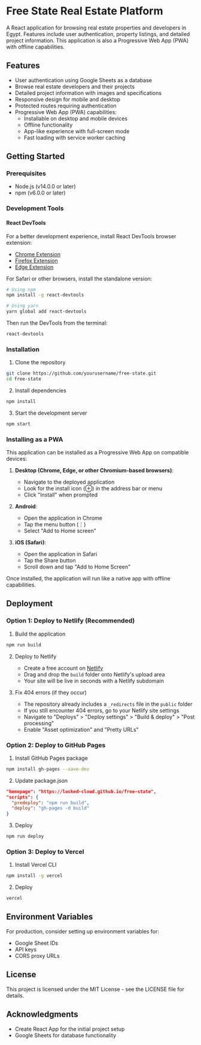 # Free State Real Estate Platform

A React application for browsing real estate properties and developers in Egypt. Features include user authentication, property listings, and detailed project information. This application is also a Progressive Web App (PWA) with offline capabilities.

## Features

- User authentication using Google Sheets as a database
- Browse real estate developers and their projects
- Detailed project information with images and specifications
- Responsive design for mobile and desktop
- Protected routes requiring authentication
- Progressive Web App (PWA) capabilities:
  - Installable on desktop and mobile devices
  - Offline functionality
  - App-like experience with full-screen mode
  - Fast loading with service worker caching

## Getting Started

### Prerequisites

- Node.js (v14.0.0 or later)
- npm (v6.0.0 or later)

### Development Tools

#### React DevTools

For a better development experience, install React DevTools browser extension:

- [Chrome Extension](https://chrome.google.com/webstore/detail/react-developer-tools/fmkadmapgofadopljbjfkapdkoienihi)
- [Firefox Extension](https://addons.mozilla.org/en-US/firefox/addon/react-devtools/)
- [Edge Extension](https://microsoftedge.microsoft.com/addons/detail/react-developer-tools/gpphkfbcpidddadnkolkpfckpihlkkil)

For Safari or other browsers, install the standalone version:

```bash
# Using npm
npm install -g react-devtools

# Using yarn
yarn global add react-devtools
```

Then run the DevTools from the terminal:

```bash
react-devtools
```

### Installation

1. Clone the repository

```bash
git clone https://github.com/yourusername/free-state.git
cd free-state
```

2. Install dependencies

```bash
npm install
```

3. Start the development server

```bash
npm start
```

### Installing as a PWA

This application can be installed as a Progressive Web App on compatible devices:

1. **Desktop (Chrome, Edge, or other Chromium-based browsers)**:
   - Navigate to the deployed application
   - Look for the install icon (⊕) in the address bar or menu
   - Click "Install" when prompted

2. **Android**:
   - Open the application in Chrome
   - Tap the menu button (⋮)
   - Select "Add to Home screen"

3. **iOS (Safari)**:
   - Open the application in Safari
   - Tap the Share button
   - Scroll down and tap "Add to Home Screen"

Once installed, the application will run like a native app with offline capabilities.

## Deployment

### Option 1: Deploy to Netlify (Recommended)

1. Build the application

```bash
npm run build
```

2. Deploy to Netlify

   - Create a free account on [Netlify](https://www.netlify.com/)
   - Drag and drop the `build` folder onto Netlify's upload area
   - Your site will be live in seconds with a Netlify subdomain

3. Fix 404 errors (if they occur)
   - The repository already includes a `_redirects` file in the `public` folder
   - If you still encounter 404 errors, go to your Netlify site settings
   - Navigate to "Deploys" > "Deploy settings" > "Build & deploy" > "Post processing"
   - Enable "Asset optimization" and "Pretty URLs"

### Option 2: Deploy to GitHub Pages

1. Install GitHub Pages package

```bash
npm install gh-pages --save-dev
```

2. Update package.json

```json
"homepage": "https://locked-cloud.github.io/free-state",
"scripts": {
  "predeploy": "npm run build",
  "deploy": "gh-pages -d build"
}
```

3. Deploy

```bash
npm run deploy
```

### Option 3: Deploy to Vercel

1. Install Vercel CLI

```bash
npm install -g vercel
```

2. Deploy

```bash
vercel
```

## Environment Variables

For production, consider setting up environment variables for:

- Google Sheet IDs
- API keys
- CORS proxy URLs

## License

This project is licensed under the MIT License - see the LICENSE file for details.

## Acknowledgments

- Create React App for the initial project setup
- Google Sheets for database functionality
